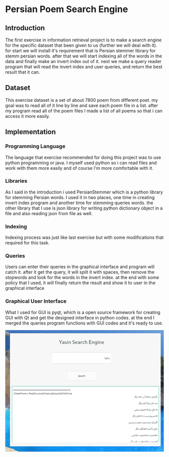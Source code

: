 # Persian Poem Search Engine
## Introduction

The first exercise in information retrieval project is to make a search engine for the specific dataset that been given to us (further we will deal with it). for start we will install it's requirement that is Persian stemmer library for stemm persian words. after that we will start indexing all of the words in the data and finally make an invert index out of it. next we make a query reader program that will read the invert index and user queries, and return the best result that it can.

## Dataset

This exercise dataset is a set of about 7800 poem from different poet. my goal was to read all of it line by line and save each poem file in a list. after my program read all of the poem files I made a list of all poems so that i can access it more easily.

## Implementation

### Programming Language

The language that exercise recommended for doing this project was to use python programming or java. I myself used python so i can read files and work with them more easily and of course I'm more comfortable with it.

### Libraries

As I said in the introduction i used PersianStemmer which is a python library for stemming Persian words. I used it in two places, one time in creating invert index program and another time for stemming queries words. the other library that I use is json library for writing python dictionary object in a file and also reading json from file as well.

### Indexing

Indexing process was just like last exercise but with some modifications that required for this task. 

### Queries

Users can enter their queries in the graphical interface and program will catch it. after it get the query, it will split it with spaces, then remove the stopwords and look for the words in the invert index. at the end with some policy that I used, it will finally return the result and show it to user in the graphical interface

### Graphical User Interface

What I used for GUI is pyqt, which is a open source framework for creating GUI with Qt and get the designed interface in python codes. at the end I merged the queries program functions with GUI codes and it's ready to use.

![2021-08-18-134908](./2021-08-18-134908.png)
